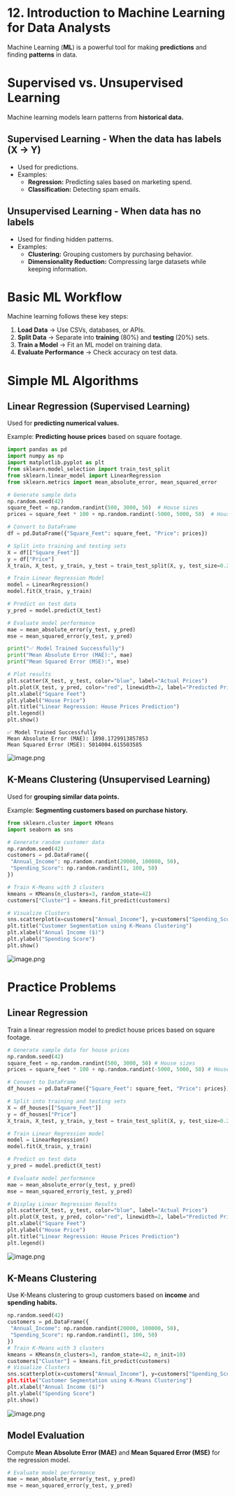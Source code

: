 # 12. Introduction to Machine Learning for Data Analysts

Machine Learning (**ML**) is a powerful tool for making **predictions** and finding **patterns** in data.

# Supervised vs. Unsupervised Learning

Machine learning models learn patterns from **historical data.**

## Supervised Learning - When the data has labels (X → Y)

- Used for predictions.
- Examples:
    - **Regression:** Predicting sales based on marketing spend.
    - **Classification:** Detecting spam emails.

## Unsupervised Learning - When data has no labels

- Used for finding hidden patterns.
- Examples:
    - **Clustering:** Grouping customers by purchasing behavior.
    - **Dimensionality Reduction:** Compressing large datasets while keeping information.

# Basic ML Workflow

Machine learning follows these key steps:

1. **Load Data** → Use CSVs, databases, or APIs.
2. **Split Data** → Separate into **training** (80%) and **testing** (20%) sets.
3. **Train a Model** → Fit an ML model on training data. 
4. **Evaluate Performance** → Check accuracy on test data.

# Simple ML Algorithms

## Linear Regression (Supervised Learning)

Used for **predicting numerical values.**

Example: **Predicting house prices** based on square footage.

```python
import pandas as pd
import numpy as np
import matplotlib.pyplot as plt
from sklearn.model_selection import train_test_split
from sklearn.linear_model import LinearRegression
from sklearn.metrics import mean_absolute_error, mean_squared_error

# Generate sample data
np.random.seed(42)
square_feet = np.random.randint(500, 3000, 50)  # House sizes
prices = square_feet * 100 + np.random.randint(-5000, 5000, 50)  # House prices with noise

# Convert to DataFrame
df = pd.DataFrame({"Square_Feet": square_feet, "Price": prices})

# Split into training and testing sets
X = df[["Square_Feet"]]
y = df["Price"]
X_train, X_test, y_train, y_test = train_test_split(X, y, test_size=0.2, random_state=42)

# Train Linear Regression Model
model = LinearRegression()
model.fit(X_train, y_train)

# Predict on test data
y_pred = model.predict(X_test)

# Evaluate model performance
mae = mean_absolute_error(y_test, y_pred)
mse = mean_squared_error(y_test, y_pred)

print("✅ Model Trained Successfully")
print("Mean Absolute Error (MAE):", mae)
print("Mean Squared Error (MSE):", mse)

# Plot results
plt.scatter(X_test, y_test, color="blue", label="Actual Prices")
plt.plot(X_test, y_pred, color="red", linewidth=2, label="Predicted Prices")
plt.xlabel("Square Feet")
plt.ylabel("House Price")
plt.title("Linear Regression: House Prices Prediction")
plt.legend()
plt.show()
```

```
✅ Model Trained Successfully
Mean Absolute Error (MAE): 1898.1729913857853
Mean Squared Error (MSE): 5014004.615503585
```

![image.png](12%20Introduction%20to%20Machine%20Learning%20for%20Data%20Analy%201b89b8d0fd0d808c99a0ddd5889f46e0/image.png)

## K-Means Clustering (Unsupervised Learning)

Used for **grouping similar data points.**

Example: **Segmenting customers based on purchase history.**

```python
from sklearn.cluster import KMeans
import seaborn as sns

# Generate random customer data
np.random.seed(42)
customers = pd.DataFrame({
 "Annual_Income": np.random.randint(20000, 100000, 50),
 "Spending_Score": np.random.randint(1, 100, 50)
})

# Train K-Means with 3 clusters
kmeans = KMeans(n_clusters=3, random_state=42)
customers["Cluster"] = kmeans.fit_predict(customers)

# Visualize Clusters
sns.scatterplot(x=customers["Annual_Income"], y=customers["Spending_Score"], hue=customers["Cluster"])
plt.title("Customer Segmentation using K-Means Clustering")
plt.xlabel("Annual Income ($)")
plt.ylabel("Spending Score")
plt.show()
```

![image.png](12%20Introduction%20to%20Machine%20Learning%20for%20Data%20Analy%201b89b8d0fd0d808c99a0ddd5889f46e0/image%201.png)

# Practice Problems

## Linear Regression

Train a linear regression model to predict house prices based on square footage.

```python
# Generate sample data for house prices
np.random.seed(42)
square_feet = np.random.randint(500, 3000, 50) # House sizes
prices = square_feet * 100 + np.random.randint(-5000, 5000, 50) # House prices with noise

# Convert to DataFrame
df_houses = pd.DataFrame({"Square_Feet": square_feet, "Price": prices})

# Split into training and testing sets
X = df_houses[["Square_Feet"]]
y = df_houses["Price"]
X_train, X_test, y_train, y_test = train_test_split(X, y, test_size=0.2, random_state=42)

# Train Linear Regression model
model = LinearRegression()
model.fit(X_train, y_train)

# Predict on test data
y_pred = model.predict(X_test)

# Evaluate model performance
mae = mean_absolute_error(y_test, y_pred)
mse = mean_squared_error(y_test, y_pred)

# Display Linear Regression Results
plt.scatter(X_test, y_test, color="blue", label="Actual Prices")
plt.plot(X_test, y_pred, color="red", linewidth=2, label="Predicted Prices")
plt.xlabel("Square Feet")
plt.ylabel("House Price")
plt.title("Linear Regression: House Prices Prediction")
plt.legend()
```

![image.png](12%20Introduction%20to%20Machine%20Learning%20for%20Data%20Analy%201b89b8d0fd0d808c99a0ddd5889f46e0/image%202.png)

## K-Means Clustering

Use K-Means clustering to group customers based on **income** and **spending habits.**

```python
np.random.seed(42)
customers = pd.DataFrame({
 "Annual_Income": np.random.randint(20000, 100000, 50),
 "Spending_Score": np.random.randint(1, 100, 50)
})
# Train K-Means with 3 clusters
kmeans = KMeans(n_clusters=3, random_state=42, n_init=10)
customers["Cluster"] = kmeans.fit_predict(customers)
# Visualize Clusters
sns.scatterplot(x=customers["Annual_Income"], y=customers["Spending_Score"], hue=customers["Cluster
plt.title("Customer Segmentation using K-Means Clustering")
plt.xlabel("Annual Income ($)")
plt.ylabel("Spending Score")
plt.show()
```

![image.png](12%20Introduction%20to%20Machine%20Learning%20for%20Data%20Analy%201b89b8d0fd0d808c99a0ddd5889f46e0/image%203.png)

## Model Evaluation

Compute **Mean Absolute Error (MAE)** and **Mean Squared Error (MSE)** for the regression model.

```python
# Evaluate model performance
mae = mean_absolute_error(y_test, y_pred)
mse = mean_squared_error(y_test, y_pred)
```